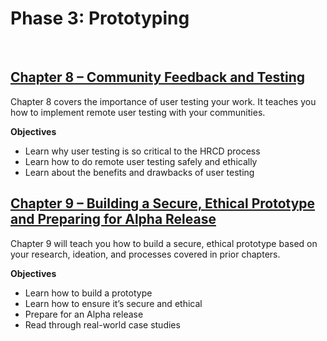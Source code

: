# Phase 3: Prototyping

<br />

## [Chapter 8 – Community Feedback and Testing](/prototyping/8)

Chapter 8 covers the importance of user testing your work. It teaches you how to implement remote user testing with your communities.

**Objectives**

- Learn why user testing is so critical to the HRCD process
- Learn how to do remote user testing safely and ethically
- Learn about the benefits and drawbacks of user testing

## [Chapter 9 – Building a Secure, Ethical Prototype and Preparing for Alpha Release](/prototyping/9)

Chapter 9 will teach you how to build a secure, ethical prototype based on your research, ideation, and processes covered in prior chapters.

**Objectives**

- Learn how to build a prototype
- Learn how to ensure it’s secure and ethical
- Prepare for an Alpha release
- Read through real-world case studies
